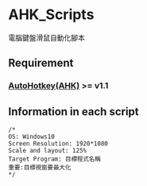# AHK_Scripts
 電腦鍵盤滑鼠自動化腳本

## Requirement 

### [AutoHotkey(AHK)](https://www.autohotkey.com/) >= v1.1

## Information in each script
```
/*
OS: Windows10
Screen Resolution: 1920*1080
Scale and layout: 125%
Target Program: 目標程式名稱
重要:目標視窗要最大化
*/
```